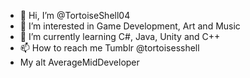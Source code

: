 - 👋 Hi, I’m @TortoiseShell04
- 👀 I’m interested in Game Development, Art and Music
- 🌱 I’m currently learning C#, Java, Unity and C++
- 📫 How to reach me Tumblr @tortoisesshell
- My alt AverageMidDeveloper

<!---
TortoiseShell04/TortoiseShell04 is a ✨ special ✨ repository because its `README.md` (this file) appears on your GitHub profile.
You can click the Preview link to take a look at your changes.
--->
